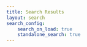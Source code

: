 ```yaml
---
title: Search Results
layout: search
search_config:
    search_on_load: true
    standalone_search: true
---
```


